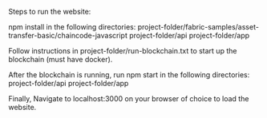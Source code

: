 Steps to run the website:

npm install in the following directories:
  project-folder/fabric-samples/asset-transfer-basic/chaincode-javascript
  project-folder/api
  project-folder/app

Follow instructions in project-folder/run-blockchain.txt to start up the blockchain (must have docker).

After the blockchain is running, run npm start in the following directories:
  project-folder/api
  project-folder/app

Finally, Navigate to localhost:3000 on your browser of choice to load the website.
